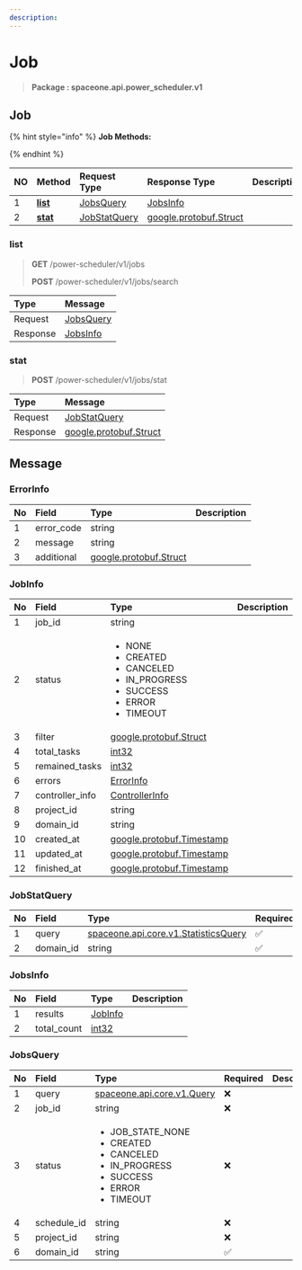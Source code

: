 ```yaml
---
description:  
---
```

# Job

>  **Package : spaceone.api.power_scheduler.v1**

## Job

{% hint style="info" %}
**Job Methods:**

{%  endhint %}


| NO |  Method | Request Type | Response Type | Description |
| :--- | :--- | :--- | :--- | :--- |
| 1 | [**list**](job.md#list)|   [JobsQuery](job.md#jobsquery) |   [JobsInfo](job.md#jobsinfo) |  |
| 2 | [**stat**](job.md#stat)|   [JobStatQuery](job.md#jobstatquery) |  [google.protobuf.Struct](https://github.com/protocolbuffers/protobuf/blob/master/src/google/protobuf/struct.proto)|  | 
 

 
### list
> **GET** /power-scheduler/v1/jobs
>
> **POST** /power-scheduler/v1/jobs/search



| Type | Message |
| :--- | :--- |
| Request | [JobsQuery](job.md#jobsquery) |
| Response |  [JobsInfo](job.md#jobsinfo)  |
 
 

 
### stat
> **POST** /power-scheduler/v1/jobs/stat
>


| Type | Message |
| :--- | :--- |
| Request | [JobStatQuery](job.md#jobstatquery) |
| Response | [google.protobuf.Struct](https://github.com/protocolbuffers/protobuf/blob/master/src/google/protobuf/struct.proto) |


## 

## Message

### ErrorInfo
| No | Field | Type |  Description |
| :--- | :--- | :--- | :--- |
| 1 | error_code |string| |
| 2 | message |string| |
| 3 | additional |[google.protobuf.Struct](https://github.com/protocolbuffers/protobuf/blob/master/src/google/protobuf/struct.proto)| |

### JobInfo
<table>
  <thead>
    <tr>
      <th style="text-align:left">No</th>
      <th style="text-align:left">Field</th>
      <th style="text-align:left">Type</th>
      <th style="text-align:left">Description</th>
    </tr>
  </thead>
  <tbody>
    <tr>
      <td style="text-align:left">1</td>
      <td style="text-align:left">job_id</td>
      <td style="text-align:left">string</td>
<td style="text-align:left"></td>

   </tr>
    <tr>
      <td style="text-align:left">2</td>
      <td style="text-align:left">status</td>
      <td style="text-align:left"><ul>
          	<li>NONE</li>
          	<li>CREATED</li>
          	<li>CANCELED</li>
          	<li>IN_PROGRESS</li>
          	<li>SUCCESS</li>
          	<li>ERROR</li>
          	<li>TIMEOUT</li>
        </ul></td>
<td style="text-align:left"></td>

   </tr>
    <tr>
      <td style="text-align:left">3</td>
      <td style="text-align:left">filter</td>
      <td style="text-align:left"><a href="https://github.com/protocolbuffers/protobuf/blob/master/src/google/protobuf/struct.proto">google.protobuf.Struct</a></td>
<td style="text-align:left"></td>

   </tr>
    <tr>
      <td style="text-align:left">4</td>
      <td style="text-align:left">total_tasks</td>
      <td style="text-align:left"><a href="https://github.com/protocolbuffers/protobuf/blob/master/src/google/protobuf/type.proto">int32</a></td>
<td style="text-align:left"></td>

   </tr>
    <tr>
      <td style="text-align:left">5</td>
      <td style="text-align:left">remained_tasks</td>
      <td style="text-align:left"><a href="https://github.com/protocolbuffers/protobuf/blob/master/src/google/protobuf/type.proto">int32</a></td>
<td style="text-align:left"></td>

   </tr>
    <tr>
      <td style="text-align:left">6</td>
      <td style="text-align:left">errors</td>
      <td style="text-align:left"><a href="job.md#errorinfo">ErrorInfo</a></td>
<td style="text-align:left"></td>

   </tr>
    <tr>
      <td style="text-align:left">7</td>
      <td style="text-align:left">controller_info</td>
      <td style="text-align:left"><a href="job.md#controllerinfo">ControllerInfo</a></td>
<td style="text-align:left"></td>

   </tr>
    <tr>
      <td style="text-align:left">8</td>
      <td style="text-align:left">project_id</td>
      <td style="text-align:left">string</td>
<td style="text-align:left"></td>

   </tr>
    <tr>
      <td style="text-align:left">9</td>
      <td style="text-align:left">domain_id</td>
      <td style="text-align:left">string</td>
<td style="text-align:left"></td>

   </tr>
    <tr>
      <td style="text-align:left">10</td>
      <td style="text-align:left">created_at</td>
      <td style="text-align:left"><a href="https://github.com/protocolbuffers/protobuf/blob/master/src/google/protobuf/timestamp.proto">google.protobuf.Timestamp</a></td>
<td style="text-align:left"></td>

   </tr>
    <tr>
      <td style="text-align:left">11</td>
      <td style="text-align:left">updated_at</td>
      <td style="text-align:left"><a href="https://github.com/protocolbuffers/protobuf/blob/master/src/google/protobuf/timestamp.proto">google.protobuf.Timestamp</a></td>
<td style="text-align:left"></td>

   </tr>
    <tr>
      <td style="text-align:left">12</td>
      <td style="text-align:left">finished_at</td>
      <td style="text-align:left"><a href="https://github.com/protocolbuffers/protobuf/blob/master/src/google/protobuf/timestamp.proto">google.protobuf.Timestamp</a></td>
<td style="text-align:left"></td>

   </tr>
  </tbody>
</table>



### JobStatQuery
| No | Field | Type | Required | Description |
| :--- | :--- | :--- | :--- | :--- |
| 1 | query |[spaceone.api.core.v1.StatisticsQuery](https://spaceone-dev.gitbook.io/api-reference/common-v1/statistics-query)|✅| |
| 2 | domain_id |string|✅| |

### JobsInfo
| No | Field | Type |  Description |
| :--- | :--- | :--- | :--- |
| 1 | results |[JobInfo](job.md#jobinfo)| |
| 2 | total_count |[int32](https://github.com/protocolbuffers/protobuf/blob/master/src/google/protobuf/type.proto)| |

### JobsQuery
<table>
  <thead>
    <tr>
      <th style="text-align:left">No</th>
      <th style="text-align:left">Field</th>
      <th style="text-align:left">Type</th>
      <th style="text-align:left">Required</th>
      <th style="text-align:left">Description</th>
    </tr>
  </thead>
  <tbody>
    <tr>
      <td style="text-align:left">1</td>
      <td style="text-align:left">query</td>
      <td style="text-align:left"><a href="https://spaceone-dev.gitbook.io/api-reference/common-v1/search-query">spaceone.api.core.v1.Query</a></td>
<td style="text-align:left">❌</td>
<td style="text-align:left"></td>
   </tr>
    <tr>
      <td style="text-align:left">2</td>
      <td style="text-align:left">job_id</td>
      <td style="text-align:left">string</td>
<td style="text-align:left">❌</td>
<td style="text-align:left"></td>
   </tr>
    <tr>
      <td style="text-align:left">3</td>
      <td style="text-align:left">status</td>
      <td style="text-align:left"><ul>
          	<li>JOB_STATE_NONE</li>
          	<li>CREATED</li>
          	<li>CANCELED</li>
          	<li>IN_PROGRESS</li>
          	<li>SUCCESS</li>
          	<li>ERROR</li>
          	<li>TIMEOUT</li>
        </ul></td>
<td style="text-align:left">❌</td>
<td style="text-align:left"></td>
   </tr>
    <tr>
      <td style="text-align:left">4</td>
      <td style="text-align:left">schedule_id</td>
      <td style="text-align:left">string</td>
<td style="text-align:left">❌</td>
<td style="text-align:left"></td>
   </tr>
    <tr>
      <td style="text-align:left">5</td>
      <td style="text-align:left">project_id</td>
      <td style="text-align:left">string</td>
<td style="text-align:left">❌</td>
<td style="text-align:left"></td>
   </tr>
    <tr>
      <td style="text-align:left">6</td>
      <td style="text-align:left">domain_id</td>
      <td style="text-align:left">string</td>
<td style="text-align:left">✅</td>
<td style="text-align:left"></td>
   </tr>
  </tbody>
</table>



